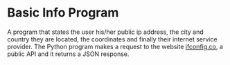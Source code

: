 # Basic Info Program
A program that states the user his/her public ip address, the city and country they are located, the coordinates and finally their internet service provider. The Python program makes a request to the website [ifconfig.co](http://ifconfig.co), a public API and it returns a JSON response.
